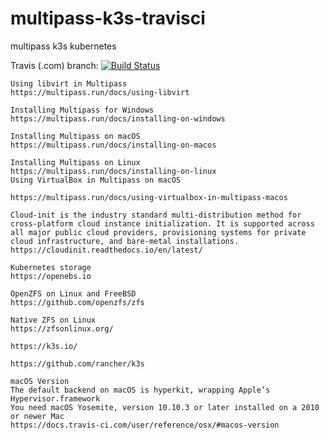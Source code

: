 # multipass-k3s-travisci
multipass k3s kubernetes

Travis (.com)  branch:
[![Build Status](https://travis-ci.com/githubfoam/multipass-k3s-travisci.svg?branch=master)](https://travis-ci.com/githubfoam/multipass-k3s-travisci)  


~~~~
Using libvirt in Multipass
https://multipass.run/docs/using-libvirt

Installing Multipass for Windows
https://multipass.run/docs/installing-on-windows

Installing Multipass on macOS
https://multipass.run/docs/installing-on-macos

Installing Multipass on Linux
https://multipass.run/docs/installing-on-linux
Using VirtualBox in Multipass on macOS

https://multipass.run/docs/using-virtualbox-in-multipass-macos

Cloud-init is the industry standard multi-distribution method for cross-platform cloud instance initialization. It is supported across all major public cloud providers, provisioning systems for private cloud infrastructure, and bare-metal installations.
https://cloudinit.readthedocs.io/en/latest/

Kubernetes storage
https://openebs.io

OpenZFS on Linux and FreeBSD
https://github.com/openzfs/zfs

Native ZFS on Linux
https://zfsonlinux.org/

https://k3s.io/

https://github.com/rancher/k3s

macOS Version
The default backend on macOS is hyperkit, wrapping Apple’s Hypervisor.framework
You need macOS Yosemite, version 10.10.3 or later installed on a 2010 or newer Mac
https://docs.travis-ci.com/user/reference/osx/#macos-version
~~~~
